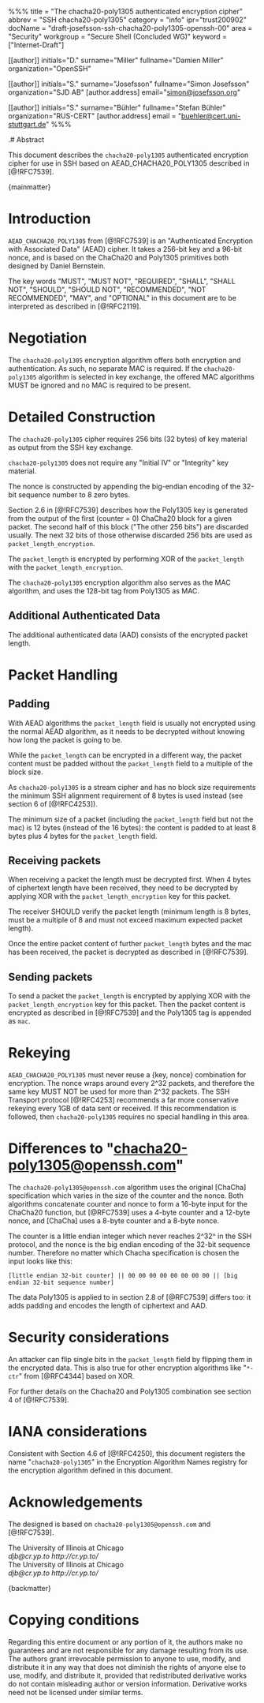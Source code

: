 %%%
title = "The chacha20-poly1305 authenticated encryption cipher"
abbrev = "SSH chacha20-poly1305"
category = "info"
ipr="trust200902"
docName = "draft-josefsson-ssh-chacha20-poly1305-openssh-00"
area = "Security"
workgroup = "Secure Shell (Concluded WG)"
keyword = ["Internet-Draft"]

[[author]]
initials="D."
surname="Miller"
fullname="Damien Miller"
organization="OpenSSH"

[[author]]
initials="S."
surname="Josefsson"
fullname="Simon Josefsson"
organization="SJD AB"
[author.address]
email="simon@josefsson.org"

[[author]]
initials="S."
surname="Bühler"
fullname="Stefan Bühler"
organization="RUS-CERT"
[author.address]
email = "buehler@cert.uni-stuttgart.de"
%%%

.# Abstract

This document describes the `chacha20-poly1305` authenticated encryption
cipher for use in SSH based on AEAD_CHACHA20_POLY1305 described in
[@!RFC7539].

{mainmatter}

# Introduction

`AEAD_CHACHA20_POLY1305` from [@!RFC7539] is an "Authenticated
Encryption with Associated Data" (AEAD) cipher.  It takes a 256-bit key
and a 96-bit nonce, and is based on the ChaCha20 and Poly1305 primitives
both designed by Daniel Bernstein.

The key words "MUST", "MUST NOT", "REQUIRED", "SHALL", "SHALL NOT",
"SHOULD", "SHOULD NOT", "RECOMMENDED", "NOT RECOMMENDED", "MAY", and
"OPTIONAL" in this document are to be interpreted as described in
[@!RFC2119].

# Negotiation

The `chacha20-poly1305` encryption algorithm offers both encryption and
authentication.  As such, no separate MAC is required.  If the
`chacha20-poly1305` algorithm is selected in key exchange, the offered
MAC algorithms MUST be ignored and no MAC is required to be present.

# Detailed Construction

The `chacha20-poly1305` cipher requires 256 bits (32 bytes) of key
material as output from the SSH key exchange.

`chacha20-poly1305` does not require any "Initial IV" or "Integrity" key
material.

The nonce is constructed by appending the big-endian encoding of the
32-bit sequence number to 8 zero bytes.

Section 2.6 in [@!RFC7539] describes how the Poly1305 key is generated
from the output of the first (counter = 0) ChaCha20 block for a given
packet.  The second half of this block ("The other 256 bits") are
discarded usually.  The next 32 bits of those otherwise discarded 256
bits are used as `packet_length_encryption`.

The `packet_length` is encrypted by performing XOR of the `packet_length`
with the `packet_length_encryption`.

The `chacha20-poly1305` encryption algorithm also serves as the MAC
algorithm, and uses the 128-bit tag from Poly1305 as MAC.

## Additional Authenticated Data

The additional authenticated data (AAD) consists of the encrypted packet
length.

# Packet Handling

## Padding

With AEAD algorithms the `packet_length` field is usually not encrypted
using the normal AEAD algorithm, as it needs to be decrypted without
knowing how long the packet is going to be.

While the `packet_length` can be encrypted in a different way, the
packet content must be padded without the `packet_length` field to a
multiple of the block size.

As `chacha20-poly1305` is a stream cipher and has no block size
requirements the minimum SSH alignment requirement of 8 bytes is used
instead (see section 6 of [@!RFC4253]).

The minimum size of a packet (including the `packet_length` field but
not the mac) is 12 bytes (instead of the 16 bytes): the content is
padded to at least 8 bytes plus 4 bytes for the `packet_length` field.

## Receiving packets

When receiving a packet the length must be decrypted first.  When 4
bytes of ciphertext length have been received, they need to be decrypted
by applying XOR with the `packet_length_encryption` key for this packet.

The receiver SHOULD verify the packet length (minimum length is 8 bytes,
must be a multiple of 8 and must not exceed maximum expected packet
length).

Once the entire packet content of further `packet_length` bytes and the
mac has been received, the packet is decrypted as described in
[@!RFC7539].

## Sending packets

To send a packet the `packet_length` is encrypted by applying XOR with
the `packet_length_encryption` key for this packet.  Then the packet
content is encrypted as described in [@!RFC7539] and the Poly1305 tag is
appended as `mac`.

# Rekeying

`AEAD_CHACHA20_POLY1305` must never reuse a {key, nonce} combination for
encryption.  The nonce wraps around every 2^32 packets, and therefore
the same key MUST NOT be used for more than 2^32 packets.  The SSH
Transport protocol [@!RFC4253] recommends a far more conservative
rekeying every 1GB of data sent or received.  If this recommendation is
followed, then `chacha20-poly1305` requires no special handling in this
area.

# Differences to "chacha20-poly1305@openssh.com"

The `chacha20-poly1305@openssh.com` algorithm uses the original [ChaCha]
specification which varies in the size of the counter and the nonce.
Both algorithms concatenate counter and nonce to form a 16-byte input
for the ChaCha20 function, but [@RFC7539] uses a 4-byte counter and a
12-byte nonce, and [ChaCha] uses a 8-byte counter and a 8-byte nonce.

The counter is a little endian integer which never reaches 2^32^ in the
SSH protocol, and the nonce is the big endian encoding of the 32-bit
sequence number. Therefore no matter which Chacha specification is
chosen the input looks like this:

    [little endian 32-bit counter] || 00 00 00 00 00 00 00 00 || [big endian 32-bit sequence number]

The data Poly1305 is applied to in section 2.8 of [@RFC7539] differs
too: it adds padding and encodes the length of ciphertext and AAD.

# Security considerations

An attacker can flip single bits in the `packet_length` field by
flipping them in the encrypted data.  This is also true for other
encryption algorithms like "`*-ctr`" from [@RFC4344] based on XOR.

For further details on the Chacha20 and Poly1305 combination see section
4 of [@!RFC7539].

# IANA considerations

Consistent with Section 4.6 of [@!RFC4250], this document registers the
name "`chacha20-poly1305`" in the Encryption Algorithm Names registry
for the encryption algorithm defined in this document.

# Acknowledgements

The designed is based on `chacha20-poly1305@openssh.com` and
[@!RFC7539].

<reference anchor='ChaCha' target='http://cr.yp.to/chacha/chacha-20080128.pdf'>
    <front>
        <title>ChaCha, a variant of Salsa20</title>
        <author initials='D.J.' surname='Bernstein' fullname='Daniel J. Bernstein'>
            <organization>The University of Illinois at Chicago</organization>
            <address>
                <email>djb@cr.yp.to</email>
                <uri>http://cr.yp.to/</uri>
            </address>
        </author>
        <date year='2008'/>
    </front>
</reference>

<reference anchor='Poly1305' target='http://cr.yp.to/mac/poly1305-20050329.pdf'>
    <front>
        <title>The Poly1305-AES message-authentication code</title>
        <author initials='D.J.' surname='Bernstein' fullname='Daniel J. Bernstein'>
            <organization>The University of Illinois at Chicago</organization>
            <address>
                <email>djb@cr.yp.to</email>
                <uri>http://cr.yp.to/</uri>
            </address>
        </author>
        <date year='2005'/>
    </front>
</reference>

{backmatter}

# Copying conditions

Regarding this entire document or any portion of it, the authors make no
guarantees and are not responsible for any damage resulting from its
use.  The authors grant irrevocable permission to anyone to use, modify,
and distribute it in any way that does not diminish the rights of anyone
else to use, modify, and distribute it, provided that redistributed
derivative works do not contain misleading author or version
information.  Derivative works need not be licensed under similar terms.
